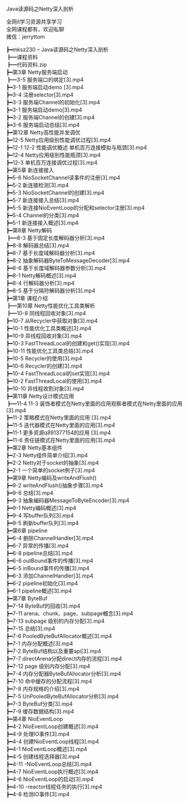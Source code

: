 Java读源码之Netty深入剖析

全网it学习资源共享学习<br>全网课程都有，欢迎私聊<br>微信：jerryttom<br>

┣━mksz230 – Java读源码之Netty深入剖析<br> ┣━课程资料<br> ┣━代码资料.zip<br> ┣━第3章 Netty服务端启动<br> ┣━3-5 服务端口的绑定[3].mp4<br> ┣━3-1 服务端启动demo [3].mp4<br> ┣━3-4 注册selector[3].mp4<br> ┣━3-3 服务端Channel的初始化[3].mp4<br> ┣━3-1 服务端启动demo[3].mp4<br> ┣━3-2 服务端Channel的创建[3].mp4<br> ┣━3-6 服务端启动总结[3].mp4<br> ┣━第12章 Netty高性能并发调优<br> ┣━12-5 Netty应用级别性能调优过程[3].mp4<br> ┣━12-1 12-2 性能调优概述 单机百万连接模拟与瓶颈[3].mp4<br> ┣━12-4 Netty应用级别性能瓶颈[3].mp4<br> ┣━12-3 单机百万连接调优过程[3].mp4<br> ┣━第5章 新连接接入<br> ┣━5-6 NioSocketChannel读事件的注册[3].mp4<br> ┣━5-2 新连接检测[3].mp4<br> ┣━5-3 NioSocketChannel的创建[3].mp4<br> ┣━5-7 新连接接入总结[3].mp4<br> ┣━5-5 新连接NioEventLoop的分配和selector注册[3].mp4<br> ┣━5-4 Channel的分类[3].mp4<br> ┣━5-1 新连接接入概述[3].mp4<br> ┣━第8章 Netty解码<br> ┣━8-3 基于固定长度解码器分析[3].mp4<br> ┣━8-8 解码器总结[3].mp4<br> ┣━8-7 基于长度域解码器分析[3].mp4<br> ┣━8-2 抽象解码器ByteToMessageDecoder[3].mp4<br> ┣━8-6 基于长度域解码器参数分析[3].mp4<br> ┣━8-1 Netty解码概述[3].mp4<br> ┣━8-4 行解码器分析[3].mp4<br> ┣━8-5 基于分隔符解码器分析[3].mp4<br> ┣━第1章 课程介绍<br> ┣━第10章 Netty性能优化工具类解析<br> ┣━10-8 同线程回收对象[3].mp4<br> ┣━10-7 从Recycler中获取对象[3].mp4<br> ┣━10-1 性能优化工具类概述[3].mp4<br> ┣━10-9 异线程回收对象[3].mp4<br> ┣━10-3 FastThreadLocal的创建和get()实现[3].mp4<br> ┣━10-11 性能优化工具类总结[3].mp4<br> ┣━10-5 Recycler的使用[3].mp4<br> ┣━10-6 Recycler的创建[3].mp4<br> ┣━10-4 FastThreadLocal的set实现[3].mp4<br> ┣━10-2 FastThreadLocal的使用[3].mp4<br> ┣━10-10 异线程收割对象[3].mp4<br> ┣━第11章 Netty设计模式应用<br> ┣━11-4 11-3 装饰者模式在Netty里面的应用观察者模式在Netty里面的应用[3].mp4<br> ┣━11-2 策略模式在Netty里面的应用 [3].mp4<br> ┣━11-5 迭代器模式在Netty里面的应用[3].mp4<br> ┣━11-1 更多资源q891377154的应用 [3].mp4<br> ┣━11-6 责任链模式在Netty里面的应用[3].mp4<br> ┣━第2章 Netty基本组件<br> ┣━2-3 Netty组件简单介绍[3].mp4<br> ┣━2-2 Netty对于socket的抽象[3].mp4<br> ┣━2-1 一个简单的socket例子[3].mp4<br> ┣━第9章 Netty编码及writeAndFlush()<br> ┣━9-2 writeAndFlush()抽象步骤[3].mp4<br> ┣━9-6 总结[3].mp4<br> ┣━9-3 抽象编码器MessageToByteEncoder[3].mp4<br> ┣━9-1 Netty编码概述[3].mp4<br> ┣━9-4 写buffer队列[3].mp4<br> ┣━9-5 刷新buffer队列[3].mp4<br> ┣━第6章 pipeline<br> ┣━6-4 删除ChannelHandler[3].mp4<br> ┣━6-7 异常的传播[3].mp4<br> ┣━6-8 pipeline总结[3].mp4<br> ┣━6-6 outBound事件的传播[3].mp4<br> ┣━6-5 inBound事件的传播[3].mp4<br> ┣━6-3 添加ChannelHandler[3].mp4<br> ┣━6-2 pipeline初始化[3].mp4<br> ┣━6-1 pipeline概述[3].mp4<br> ┣━第7章 ByteBuf<br> ┣━7-14 ByteBuf的回收[3].mp4<br> ┣━7-11 arena、chunk、page、subpage概念[3].mp4<br> ┣━7-13 subpage 级别的内存分配[3].mp4<br> ┣━7-15 总结[3].mp4<br> ┣━7-6 PooledByteBufAllocator概述[3].mp4<br> ┣━7-1 内存分配概述[3].mp4<br> ┣━7-2 ByteBuf结构以及重要api[3].mp4<br> ┣━7-7 directArena分配direct内存的流程[3].mp4<br> ┣━7-12 page 级别内存分配[3].mp4<br> ┣━7-4 内存分配器ByteBufAllocator分析[3].mp4<br> ┣━7-10 命中缓存的分配流程[3].mp4<br> ┣━7-8 内存规格的介绍[3].mp4<br> ┣━7-5 UnPooledByteBufAllocator分析[3].mp4<br> ┣━7-3 ByteBuf分类[3].mp4<br> ┣━7-9 缓存数据结构[3].mp4<br> ┣━第4章 NioEventLoop<br> ┣━4-2 NioEventLoop创建概述[3].mp4<br> ┣━4-9 处理IO事件[3].mp4<br> ┣━4-4 创建NioEventLoop线程[3].mp4<br> ┣━4-1 NioEventLoop概述[3].mp4<br> ┣━4-5 创建线程选择器[3].mp4<br> ┣━4-11 -NioEventLoop总结[3].mp4<br> ┣━4-7 NioEventLoop执行概述[3].mp4<br> ┣━4-6 NioEventLoop的启动[3].mp4<br> ┣━4-10 -reactor线程任务的执行[3].mp4<br> ┣━4-8 检测IO事件[3].mp4